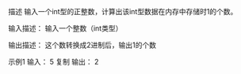 描述
输入一个int型的正整数，计算出该int型数据在内存中存储时1的个数。

输入描述：
 输入一个整数（int类型）

输出描述：
 这个数转换成2进制后，输出1的个数

示例1
输入：
5
复制
输出：
2

